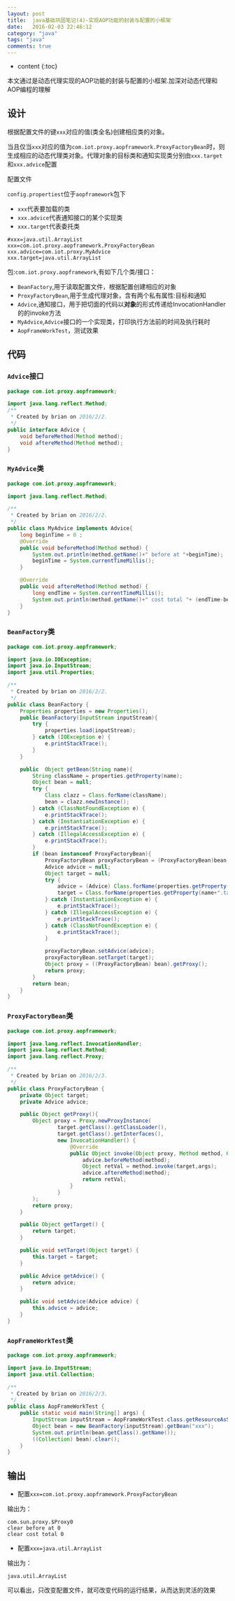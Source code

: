 ```yaml
---
layout: post
title:  java基础巩固笔记(4)-实现AOP功能的封装与配置的小框架
date:   2016-02-03 22:46:12
category: "java"
tags: "java"
comments: true
---
```


* content
{:toc}



本文通过是动态代理实现的AOP功能的封装与配置的小框架.加深对动态代理和AOP编程的理解

## 设计

根据配置文件的键`xxx`对应的值(类全名)创建相应类的对象。

当且仅当`xxx`对应的值为`com.iot.proxy.aopframework.ProxyFactoryBean`时，则生成相应的动态代理类对象。代理对象的目标类和通知实现类分别由`xxx.target`和`xxx.advice`配置

配置文件

`config.propertiest`位于`aopframework`包下

- `xxx`代表要加载的类
- `xxx.advice`代表通知接口的某个实现类
- `xxx.target`代表委托类

~~~
#xxx=java.util.ArrayList
xxx=com.iot.proxy.aopframework.ProxyFactoryBean
xxx.advice=com.iot.proxy.MyAdvice
xxx.target=java.util.ArrayList
~~~

包:`com.iot.proxy.aopframework`,有如下几个类/接口：

- `BeanFactory`,用于读取配置文件，根据配置创建相应的对象
- `ProxyFactoryBean`,用于生成代理对象，含有两个私有属性:目标和通知
- `Advice`,通知接口，用于把切面的代码以**对象**的形式传递给InvocationHandler的的invoke方法
- `MyAdvice`,`Advice`接口的一个实现类，打印执行方法前的时间及执行耗时
- `AopFrameWorkTest`，测试效果





## 代码

### `Advice`接口

~~~java
package com.iot.proxy.aopframework;

import java.lang.reflect.Method;
/**
 * Created by brian on 2016/2/2.
 */
public interface Advice {
    void beforeMethod(Method method);
    void aftereMethod(Method method);
}
~~~

### `MyAdvice`类

~~~java
package com.iot.proxy.aopframework;

import java.lang.reflect.Method;

/**
 * Created by brian on 2016/2/2.
 */
public class MyAdvice implements Advice{
    long beginTime = 0 ;
    @Override
    public void beforeMethod(Method method) {
        System.out.println(method.getName()+" before at "+beginTime);
        beginTime = System.currentTimeMillis();
    }

    @Override
    public void aftereMethod(Method method) {
        long endTime = System.currentTimeMillis();
        System.out.println(method.getName()+" cost total "+ (endTime-beginTime));
    }
}
~~~


### `BeanFactory`类

~~~java
package com.iot.proxy.aopframework;

import java.io.IOException;
import java.io.InputStream;
import java.util.Properties;

/**
 * Created by brian on 2016/2/2.
 */
public class BeanFactory {
    Properties properties = new Properties();
    public BeanFactory(InputStream inputStream){
        try {
            properties.load(inputStream);
        } catch (IOException e) {
            e.printStackTrace();
        }
    }

    public  Object getBean(String name){
        String className = properties.getProperty(name);
        Object bean = null;
        try {
            Class clazz = Class.forName(className);
            bean = clazz.newInstance();
        } catch (ClassNotFoundException e) {
            e.printStackTrace();
        } catch (InstantiationException e) {
            e.printStackTrace();
        } catch (IllegalAccessException e) {
            e.printStackTrace();
        }
        if (bean instanceof ProxyFactoryBean){
            ProxyFactoryBean proxyFactoryBean = (ProxyFactoryBean)bean;
            Advice advice = null;
            Object target = null;
            try {
                advice = (Advice) Class.forName(properties.getProperty(name+".advice")).newInstance();
                target = Class.forName(properties.getProperty(name+".target")).newInstance();
            } catch (InstantiationException e) {
                e.printStackTrace();
            } catch (IllegalAccessException e) {
                e.printStackTrace();
            } catch (ClassNotFoundException e) {
                e.printStackTrace();
            }

            proxyFactoryBean.setAdvice(advice);
            proxyFactoryBean.setTarget(target);
            Object proxy = ((ProxyFactoryBean) bean).getProxy();
            return proxy;
        }
        return bean;
    }
}
~~~

### `ProxyFactoryBean`类

~~~java
package com.iot.proxy.aopframework;

import java.lang.reflect.InvocationHandler;
import java.lang.reflect.Method;
import java.lang.reflect.Proxy;

/**
 * Created by brian on 2016/2/3.
 */
public class ProxyFactoryBean {
    private Object target;
    private Advice advice;

    public Object getProxy(){
        Object proxy = Proxy.newProxyInstance(
                target.getClass().getClassLoader(),
                target.getClass().getInterfaces(),
                new InvocationHandler() {
                    @Override
                    public Object invoke(Object proxy, Method method, Object[] args) throws Throwable {
                        advice.beforeMethod(method);
                        Object retVal = method.invoke(target,args);
                        advice.aftereMethod(method);
                        return retVal;
                    }
                }
        );
        return proxy;
    }

    public Object getTarget() {
        return target;
    }

    public void setTarget(Object target) {
        this.target = target;
    }

    public Advice getAdvice() {
        return advice;
    }

    public void setAdvice(Advice advice) {
        this.advice = advice;
    }
}
~~~


### `AopFrameWorkTest`类

~~~java
package com.iot.proxy.aopframework;

import java.io.InputStream;
import java.util.Collection;

/**
 * Created by brian on 2016/2/3.
 */
public class AopFrameWorkTest {
    public static void main(String[] args) {
        InputStream inputStream = AopFrameWorkTest.class.getResourceAsStream("config.properties");
        Object bean = new BeanFactory(inputStream).getBean("xxx");
        System.out.println(bean.getClass().getName());
        ((Collection) bean).clear();
    }
}
~~~

## 输出

- 配置`xxx=com.iot.proxy.aopframework.ProxyFactoryBean`

输出为：

~~~
com.sun.proxy.$Proxy0
clear before at 0
clear cost total 0
~~~

- 配置`xxx=java.util.ArrayList`

输出为：

~~~
java.util.ArrayList
~~~


可以看出，只改变配置文件，就可改变代码的运行结果，从而达到灵活的效果

